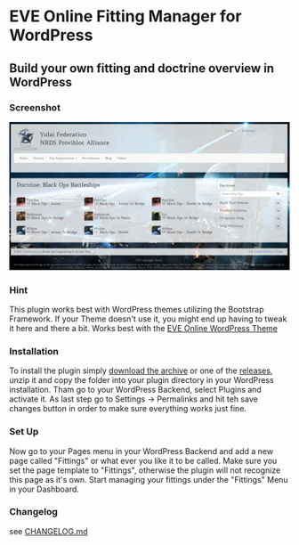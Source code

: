 # EVE Online Fitting Manager for WordPress

## Build your own fitting and doctrine overview in WordPress

### Screenshot
![](images/plugin-screenshot.jpg)

### Hint
This plugin works best with WordPress themes utilizing the Bootstrap Framework. If your Theme doesn't use it, you might end up having to tweak it here and there a bit.
Works best with the [EVE Online WordPress Theme](https://github.com/ppfeufer/eve-online-wordpress-theme)

### Installation
To install the plugin simply [download the archive](https://github.com/ppfeufer/eve-online-fitting-manager/archive/master.zip) or one of the [releases](https://github.com/ppfeufer/eve-online-fitting-manager/releases), unzip it and copy the folder into your plugin directory in your WordPress installation. Tham go to your WordPress Backend, select Plugins and activate it. As last step go to Settings -> Permalinks and hit teh save changes button in order to make sure everything works just fine.

### Set Up
Now go to your Pages menu in your WordPress Backend and add a new page called "Fittings" or what ever you like it to be called. Make sure you set the page template to "Fittings", otherwise the plugin will not recognize this page as it's own.
Start managing your fittings under the "Fittings" Menu in your Dashboard.

### Changelog
see [CHANGELOG.md](CHANGELOG.md)
